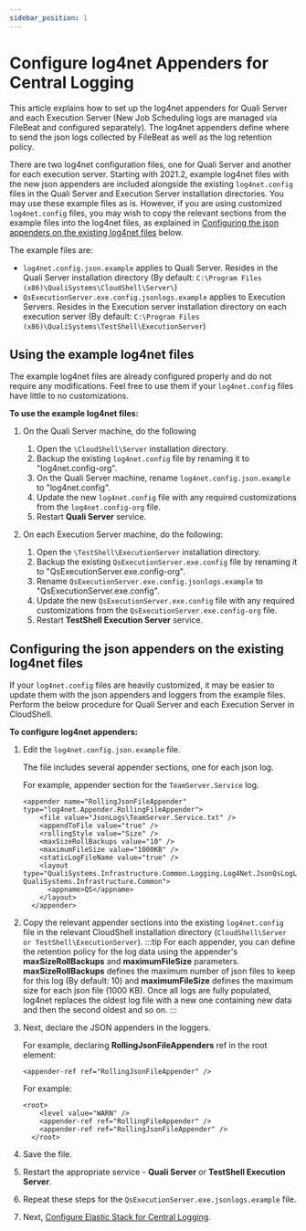```yaml
---
sidebar_position: 1
---
```


# Configure log4net Appenders for Central Logging

This article explains how to set up the log4net appenders for Quali Server and each Execution Server (New Job Scheduling logs are managed via FileBeat and configured separately). The log4net appenders define where to send the json logs collected by FileBeat as well as the log retention policy.

There are two log4net configuration files, one for Quali Server and another for each execution server. Starting with 2021.2, example log4net files with the new json appenders are included alongside the existing `log4net.config` files in the Quali Server and Execution Server installation directories. You may use these example files as is. However, if you are using customized `log4net.config` files, you may wish to copy the relevant sections from the example files into the log4net files, as explained in [Configuring the json appenders on the existing log4net files](https://help.quali.com/Online%20Help/0.0/Portal/Content/IG/CentralLog/cnfg-log4net.htm?Highlight=Configure%20log4net%20Appenders%20for%20Central%20Logging#Configur) below.

The example files are:

- `log4net.config.json.example` applies to Quali Server. Resides in the Quali Server installation directory (By default: `C:\Program Files (x86)\QualiSystems\CloudShell\Server\`)
- `QsExecutionServer.exe.config.jsonlogs.example` applies to Execution Servers. Resides in the Execution server installation directory on each execution server (By default: `C:\Program Files (x86)\QualiSystems\TestShell\ExecutionServer`)

## Using the example log4net files

The example log4net files are already configured properly and do not require any modifications. Feel free to use them if your `log4net.config` files have little to no customizations.

**To use the example log4net files:**

1. On the Quali Server machine, do the following
    1. Open the `\CloudShell\Server` installation directory.
    2. Backup the existing `log4net.config` file by renaming it to "log4net.config-org".
    3. On the Quali Server machine, rename `log4net.config.json.example` to "log4net.config".
    4. Update the new `log4net.config` file with any required customizations from the `log4net.config-org` file.
    5. Restart **Quali Server** service.
        
2. On each Execution Server machine, do the following:
    1. Open the `\TestShell\ExecutionServer` installation directory.
    2. Backup the existing `QsExecutionServer.exe.config` file by renaming it to "QsExecutionServer.exe.config-org".
    3. Rename `QsExecutionServer.exe.config.jsonlogs.example` to "QsExecutionServer.exe.config".
    4. Update the new `QsExecutionServer.exe.config` file with any required customizations from the `QsExecutionServer.exe.config-org` file.
    5. Restart **TestShell Execution Server** service.
        

## Configuring the json appenders on the existing log4net files

If your `log4net.config` files are heavily customized, it may be easier to update them with the json appenders and loggers from the example files. Perform the below procedure for Quali Server and each Execution Server in CloudShell.

**To configure log4net appenders:**

1. Edit the `log4net.config.json.example` file.
    
    The file includes several appender sections, one for each json log.
    
    For example, appender section for the `TeamServer.Service` log.
    
    ```markup
    <appender name="RollingJsonFileAppender" type="log4net.Appender.RollingFileAppender">
        <file value="JsonLogs\TeamServer.Service.txt" />
        <appendToFile value="true" />
        <rollingStyle value="Size" />
        <maxSizeRollBackups value="10" />
        <maximumFileSize value="1000KB" />
        <staticLogFileName value="true" />
        <layout type="QualiSystems.Infrastructure.Common.Logging.Log4Net.JsonQsLogLayout, QualiSystems.Infrastructure.Common">
          <appname>QS</appname>
        </layout>
      </appender>
    ```
    
2. Copy the relevant appender sections into the existing `log4net.config` file in the relevant CloudShell installation directory (`CloudShell\Server or TestShell\ExecutionServer`).
    :::tip
    For each appender, you can define the retention policy for the log data using the appender's **maxSizeRollBackups** and **maximumFileSize** parameters. **maxSizeRollBackups** defines the maximum number of json files to keep for this log (By default: 10) and **maximumFileSize** defines the maximum size for each json file (1000 KB). Once all logs are fully populated, log4net replaces the oldest log file with a new one containing new data and then the second oldest and so on.
    :::
3. Next, declare the JSON appenders in the loggers.
    
    For example, declaring **RollingJsonFileAppenders** ref in the root element:
    
    ```markup
    <appender-ref ref="RollingJsonFileAppender" />
    ```
    
    For example:
    
    ```markup
    <root>
        <level value="WARN" />
        <appender-ref ref="RollingFileAppender" />
        <appender-ref ref="RollingJsonFileAppender" />
      </root>
    ```
    
4. Save the file.
5. Restart the appropriate service - **Quali Server** or **TestShell Execution Server**.
6. Repeat these steps for the `QsExecutionServer.exe.jsonlogs.example` file.
7. Next, [Configure Elastic Stack for Central Logging](https://help.quali.com/Online%20Help/0.0/Portal/Content/IG/CentralLog/cnfg-elk.htm).